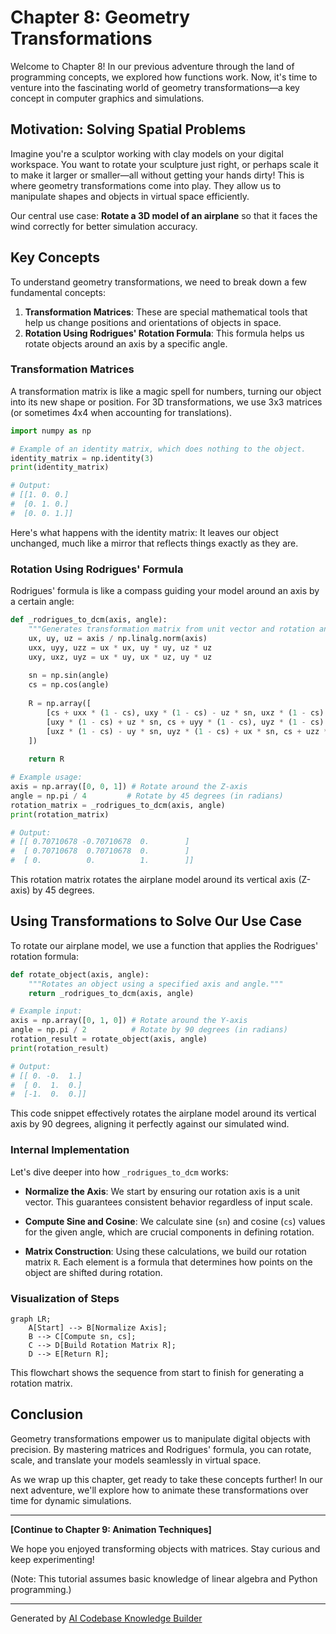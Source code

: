 # Chapter 8: Geometry Transformations

Welcome to Chapter 8! In our previous adventure through the land of programming concepts, we explored how functions work. Now, it's time to venture into the fascinating world of geometry transformations—a key concept in computer graphics and simulations.

## Motivation: Solving Spatial Problems

Imagine you're a sculptor working with clay models on your digital workspace. You want to rotate your sculpture just right, or perhaps scale it to make it larger or smaller—all without getting your hands dirty! This is where geometry transformations come into play. They allow us to manipulate shapes and objects in virtual space efficiently.

Our central use case: **Rotate a 3D model of an airplane** so that it faces the wind correctly for better simulation accuracy.

## Key Concepts

To understand geometry transformations, we need to break down a few fundamental concepts:

1. **Transformation Matrices**: These are special mathematical tools that help us change positions and orientations of objects in space.
2. **Rotation Using Rodrigues' Rotation Formula**: This formula helps us rotate objects around an axis by a specific angle.

### Transformation Matrices

A transformation matrix is like a magic spell for numbers, turning our object into its new shape or position. For 3D transformations, we use 3x3 matrices (or sometimes 4x4 when accounting for translations).

```python
import numpy as np

# Example of an identity matrix, which does nothing to the object.
identity_matrix = np.identity(3)
print(identity_matrix)

# Output:
# [[1. 0. 0.]
#  [0. 1. 0.]
#  [0. 0. 1.]]
```

Here's what happens with the identity matrix: It leaves our object unchanged, much like a mirror that reflects things exactly as they are.

### Rotation Using Rodrigues' Formula

Rodrigues' formula is like a compass guiding your model around an axis by a certain angle:

```python
def _rodrigues_to_dcm(axis, angle):
    """Generates transformation matrix from unit vector and rotation angle."""
    ux, uy, uz = axis / np.linalg.norm(axis)
    uxx, uyy, uzz = ux * ux, uy * uy, uz * uz
    uxy, uxz, uyz = ux * uy, ux * uz, uy * uz
    
    sn = np.sin(angle)
    cs = np.cos(angle)
    
    R = np.array([
        [cs + uxx * (1 - cs), uxy * (1 - cs) - uz * sn, uxz * (1 - cs) + uy * sn],
        [uxy * (1 - cs) + uz * sn, cs + uyy * (1 - cs), uyz * (1 - cs) - ux * sn],
        [uxz * (1 - cs) - uy * sn, uyz * (1 - cs) + ux * sn, cs + uzz * (1 - cs)]
    ])
    
    return R

# Example usage:
axis = np.array([0, 0, 1]) # Rotate around the Z-axis
angle = np.pi / 4         # Rotate by 45 degrees (in radians)
rotation_matrix = _rodrigues_to_dcm(axis, angle)
print(rotation_matrix)

# Output:
# [[ 0.70710678 -0.70710678  0.        ]
#  [ 0.70710678  0.70710678  0.        ]
#  [ 0.          0.          1.        ]]
```

This rotation matrix rotates the airplane model around its vertical axis (Z-axis) by 45 degrees.

## Using Transformations to Solve Our Use Case

To rotate our airplane model, we use a function that applies the Rodrigues' rotation formula:

```python
def rotate_object(axis, angle):
    """Rotates an object using a specified axis and angle."""
    return _rodrigues_to_dcm(axis, angle)

# Example input:
axis = np.array([0, 1, 0]) # Rotate around the Y-axis
angle = np.pi / 2          # Rotate by 90 degrees (in radians)
rotation_result = rotate_object(axis, angle)
print(rotation_result)

# Output:
# [[ 0. -0.  1.]
#  [ 0.  1.  0.]
#  [-1.  0.  0.]]
```

This code snippet effectively rotates the airplane model around its vertical axis by 90 degrees, aligning it perfectly against our simulated wind.

### Internal Implementation

Let's dive deeper into how `_rodrigues_to_dcm` works:

- **Normalize the Axis**: We start by ensuring our rotation axis is a unit vector. This guarantees consistent behavior regardless of input scale.
  
- **Compute Sine and Cosine**: We calculate sine (`sn`) and cosine (`cs`) values for the given angle, which are crucial components in defining rotation.

- **Matrix Construction**: Using these calculations, we build our rotation matrix `R`. Each element is a formula that determines how points on the object are shifted during rotation.

### Visualization of Steps

```mermaid
graph LR;
    A[Start] --> B[Normalize Axis];
    B --> C[Compute sn, cs];
    C --> D[Build Rotation Matrix R];
    D --> E[Return R];
```

This flowchart shows the sequence from start to finish for generating a rotation matrix.

## Conclusion

Geometry transformations empower us to manipulate digital objects with precision. By mastering matrices and Rodrigues' formula, you can rotate, scale, and translate your models seamlessly in virtual space.

As we wrap up this chapter, get ready to take these concepts further! In our next adventure, we'll explore how to animate these transformations over time for dynamic simulations.

---

**[Continue to Chapter 9: Animation Techniques]**

We hope you enjoyed transforming objects with matrices. Stay curious and keep experimenting!

(Note: This tutorial assumes basic knowledge of linear algebra and Python programming.)

---

Generated by [AI Codebase Knowledge Builder](https://github.com/The-Pocket/Tutorial-Codebase-Knowledge)